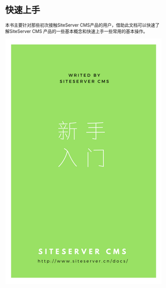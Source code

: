 # 快速上手

本书主要针对那些初次接触SiteServer CMS产品的用户，借助此文档可以快速了解SiteServer CMS 产品的一些基本概念和快速上手一些常用的基本操作。

![](./images/getting-started-with-siteserver-cms.png)

